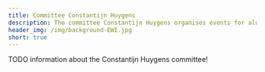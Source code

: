 ```yaml
---
title: Committee Constantijn Huygens
description: The committee Constantijn Huygens organises events for alumni to connect with students and with each other
header_img: /img/background-EWI.jpg
short: true
---
```


TODO information about the Constantijn Huygens committee!
